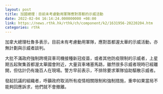 ```yaml
---
layout: post
title: 加國總理：目前未考慮動用軍隊應對首都的示威活動
date: 2022-02-04 16:14:24.000000000 +08:00
link: https://news.rthk.hk/rthk/ch/component/k2/1631956-20220204.htm
categories: rthk
---
```


加拿大總理杜魯多表示，目前未有考慮動用軍隊，應對首都渥太華的示威活動，亦無計劃與示威者談判。

大批不滿政府強制跨境貨車司機接種新冠疫苗，或者其他防疫限制的示威者，上星期五起聚集首都渥太華國會附近，大量貨車堵塞馬路，雖然很多示威者現時已經離開，但估計仍有幾百人在現場。警方早前表示，不排除要求軍隊協助驅散示威者。

發起抗議的組織者，呼籲政府取消所有疫情相關限制和強制措施，重申如果當局不能夠回應訴求，他們就不會撤離。
